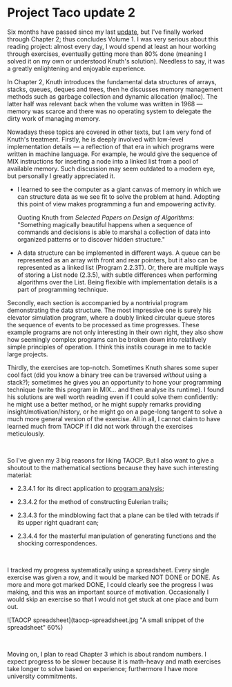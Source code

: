# Project Taco update 2

Six months have passed since my last
[update](./2025-01-03-taco-1.html), but I've finally worked through
Chapter 2; thus concludes Volume 1. I was very serious about this
reading project: almost every day, I would spend at least an hour
working through exercises, eventually getting more than 80% done
(meaning I solved it on my own or understood Knuth's
solution). Needless to say, it was a greatly enlightening and
enjoyable experience.

In Chapter 2, Knuth introduces the fundamental data structures of
arrays, stacks, queues, deques and trees, then he discusses memory
management methods such as garbage collection and dynamic allocation
(malloc). The latter half was relevant back when the volume was
written in 1968 &mdash; memory was scarce and there was no operating
system to delegate the dirty work of managing memory.

Nowadays these topics are covered in other texts, but I am very fond
of Knuth's treatment. Firstly, he is deeply involved with low-level
implementation details &mdash; a reflection of that era in which programs
were written in machine language. For example, he would give the
sequence of MIX instructions for inserting a node into a linked list
from a pool of available memory. Such discussion may seem outdated to
a modern eye, but personally I greatly appreciated it.

- I learned to see the computer as a giant canvas of memory in which
  we can structure data as we see fit to solve the problem at
  hand. Adopting this point of view makes programming a fun and
  empowering activity.

    Quoting Knuth from *Selected Papers on Design of Algorithms*:
"Something magically beautiful happens when a sequence of commands and
decisions is able to marshal a collection of data into organized
patterns or to discover hidden structure."

- A data structure can be implemented in different ways. A queue can
  be represented as an array with front and rear pointers, but it also
  can be represented as a linked list (Program 2.2.3T). Or, there are
  multiple ways of storing a List node (2.3.5), with subtle
  differences when performing algorithms over the List. Being flexible
  with implementation details is a part of programming technique.

Secondly, each section is accompanied by a nontrivial program
demonstrating the data structure. The most impressive one is surely
his elevator simulation program, where a doubly linked circular queue
stores the sequence of events to be processed as time
progresses. These example programs are not only interesting in their
own right, they also show how seemingly complex programs can be broken
down into relatilvely simple principles of operation. I think this
instils courage in me to tackle large projects.

Thirdly, the exercises are top-notch. Sometimes Knuth shares some
super cool fact (did you know a binary tree can be traversed *without*
using a stack?); sometimes he gives you an opportunity to hone your
programming technique (write this program in MIX... and then analyse
its runtime). I found his solutions are well worth reading even if I
could solve them confidently: he might use a better method, or he
might supply remarks providing insight/motivation/history, or he might
go on a page-long tangent to solve a much more general version of the
exercise. All in all, I cannot claim to have learned much from TAOCP if
I did not work through the exercises meticulously.

<br>

So I've given my 3 big reasons for liking TAOCP. But I also want to give
a shoutout to the mathematical sections because they have such
interesting material:

- 2.3.4.1 for its direct application to [program
  analysis](https://github.com/greysome/project-taco/blob/main/mmmmmix/analyzeprogram.c);

- 2.3.4.2 for the method of constructing Eulerian trails;

- 2.3.4.3 for the mindblowing fact that a plane can be tiled with
  tetrads if its upper right quadrant can;

- 2.3.4.4 for the masterful manipulation of generating functions and
  the shocking correspondences.

<br>

I tracked my progress systematically using a spreadsheet. Every single
exercise was given a row, and it would be marked NOT DONE or DONE. As
more and more got marked DONE, I could clearly see the progress I was
making, and this was an important source of motivation. Occasionally I
would skip an exercise so that I would not get stuck at one place and
burn out.

![TAOCP spreadsheet](taocp-spreadsheet.jpg "A small snippet of the spreadsheet" 60%)

<br>

Moving on, I plan to read Chapter 3 which is about random numbers. I
expect progress to be slower because it is math-heavy and math
exercises take longer to solve based on experience; furthermore I have
more university commitments.